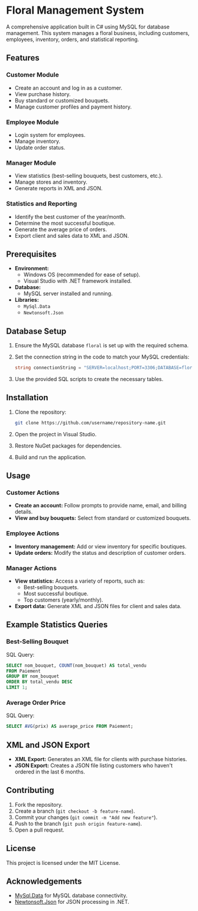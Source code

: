 # Floral Management System

A comprehensive application built in C# using MySQL for database management. This system manages a floral business, including customers, employees, inventory, orders, and statistical reporting.

## Features

### Customer Module
- Create an account and log in as a customer.
- View purchase history.
- Buy standard or customized bouquets.
- Manage customer profiles and payment history.

### Employee Module
- Login system for employees.
- Manage inventory.
- Update order status.

### Manager Module
- View statistics (best-selling bouquets, best customers, etc.).
- Manage stores and inventory.
- Generate reports in XML and JSON.

### Statistics and Reporting
- Identify the best customer of the year/month.
- Determine the most successful boutique.
- Generate the average price of orders.
- Export client and sales data to XML and JSON.

## Prerequisites

- **Environment:**
  - Windows OS (recommended for ease of setup).
  - Visual Studio with .NET framework installed.
- **Database:**
  - MySQL server installed and running.
- **Libraries:**
  - `MySql.Data`
  - `Newtonsoft.Json`

## Database Setup

1. Ensure the MySQL database `floral` is set up with the required schema.
2. Set the connection string in the code to match your MySQL credentials:
   ```csharp
   string connectionString = "SERVER=localhost;PORT=3306;DATABASE=floral;UID=root;PASSWORD=root;";
   ```

3. Use the provided SQL scripts to create the necessary tables.

## Installation

1. Clone the repository:
   ```bash
   git clone https://github.com/username/repository-name.git
   ```

2. Open the project in Visual Studio.

3. Restore NuGet packages for dependencies.

4. Build and run the application.

## Usage

### Customer Actions
- **Create an account:** Follow prompts to provide name, email, and billing details.
- **View and buy bouquets:** Select from standard or customized bouquets.

### Employee Actions
- **Inventory management:** Add or view inventory for specific boutiques.
- **Update orders:** Modify the status and description of customer orders.

### Manager Actions
- **View statistics:** Access a variety of reports, such as:
  - Best-selling bouquets.
  - Most successful boutique.
  - Top customers (yearly/monthly).
- **Export data:** Generate XML and JSON files for client and sales data.

## Example Statistics Queries

### Best-Selling Bouquet
SQL Query:
```sql
SELECT nom_bouquet, COUNT(nom_bouquet) AS total_vendu
FROM Paiement
GROUP BY nom_bouquet
ORDER BY total_vendu DESC
LIMIT 1;
```

### Average Order Price
SQL Query:
```sql
SELECT AVG(prix) AS average_price FROM Paiement;
```

## XML and JSON Export

- **XML Export:** Generates an XML file for clients with purchase histories.
- **JSON Export:** Creates a JSON file listing customers who haven't ordered in the last 6 months.

## Contributing

1. Fork the repository.
2. Create a branch (`git checkout -b feature-name`).
3. Commit your changes (`git commit -m "Add new feature"`).
4. Push to the branch (`git push origin feature-name`).
5. Open a pull request.

## License

This project is licensed under the MIT License.

## Acknowledgements

- [MySql.Data](https://www.nuget.org/packages/MySql.Data/) for MySQL database connectivity.
- [Newtonsoft.Json](https://www.newtonsoft.com/json) for JSON processing in .NET.
